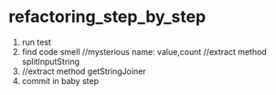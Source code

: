 # refactoring_step_by_step

1. run test
2. find code smell
   //mysterious name: value,count
   //extract method splitInputString
3. //extract method getStringJoiner
4. commit in baby step
